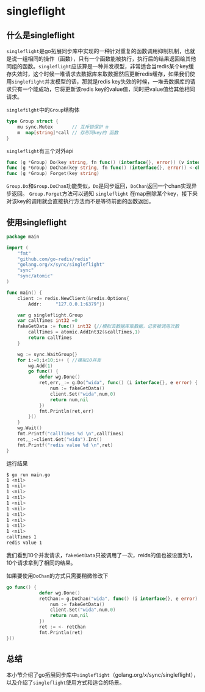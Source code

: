 # singleflight

## 什么是singleflight

`singleflight`是go拓展同步库中实现的一种针对重复的函数调用抑制机制，也就是说一组相同的操作（函数），只有一个函数能被执行，执行后的结果返回给其他同组的函数。`singleflight`应该算是一种并发模型，非常适合当redis某个key缓存失效时，这个时候一堆请求去数据库来取数据然后更新redis缓存，如果我们使用`singlefilght`并发模型的话，那就是redis key失效的时候，一堆去数据库的请求只有一个能成功，它将更新该redis key的value值，同时把value值给其他相同请求。

`singlefilght`中的`Group`结构体

```go
type Group struct {
	mu sync.Mutex       // 互斥锁保护 m
	m  map[string]*call // 存形同key的 函数
}
```

`singleflight`有三个对外api

```go
func (g *Group) Do(key string, fn func() (interface{}, error)) (v interface{}, err error, shared bool)
func (g *Group) DoChan(key string, fn func() (interface{}, error)) <-chan Result
func (g *Group) Forget(key string)
```

`Group.Do`和`Group.DoChan`功能类似，`Do`是同步返回，`DoChan`返回一个chan实现异步返回。
`Group.Forget`方法可以通知 `singleflight` 在map删除某个key，接下来对该key的调用就会直接执行方法而不是等待前面的函数返回。

## 使用singleflight

```go
package main

import (
	"fmt"
	"github.com/go-redis/redis"
	"golang.org/x/sync/singleflight"
	"sync"
	"sync/atomic"
)

func main() {
	client := redis.NewClient(&redis.Options{
		Addr:     "127.0.0.1:6379"})

	var g singleflight.Group
	var callTimes int32 =0
	fakeGetData := func() int32 {//模拟去数据库取数据，记录被调用次数
		callTimes = atomic.AddInt32(&callTimes,1)
		return callTimes
	}

	wg := sync.WaitGroup{}
	for i:=0;i<10;i++ { //模拟10并发
		wg.Add(1)
		go func() {
			defer wg.Done()
			ret,err,_:= g.Do("wida", func() (i interface{}, e error) {
				num := fakeGetData()
				client.Set("wida",num,0)
				return num,nil
			})
			fmt.Println(ret,err)
		}()
	}
	wg.Wait()
	fmt.Printf("callTimes %d \n",callTimes)
	ret,_:=client.Get("wida").Int()
	fmt.Printf("redis value %d \n",ret)
}
```

运行结果

```bash
$ go run main.go
1 <nil>
1 <nil>
1 <nil>
1 <nil>
1 <nil>
1 <nil>
1 <nil>
1 <nil>
1 <nil>
1 <nil>
callTimes 1 
redis value 1 
```

我们看到10个并发请求，`fakeGetData`只被调用了一次，reids的值也被设置为1，10个请求拿到了相同的结果。

如果要使用`DoChan`的方式只需要稍微修改下
```go
go func() {
			defer wg.Done()
			retChan:= g.DoChan("wida", func() (i interface{}, e error) {
				num := fakeGetData()
				client.Set("wida",num,0)
				return num,nil
			})
			ret := <- retChan
			fmt.Println(ret)
}()
```        


## 总结

本小节介绍了go拓展同步库中`singleflight`（golang.org/x/sync/singleflight），以及介绍了`singleflight`使用方式和适合的场景。